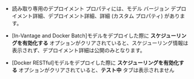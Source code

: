-   読み取り専用のデプロイメント プロパティには、モデル バージョン デプロイメント詳細、デプロイメント詳細、詳細 (カスタム プロパティ) があります。


-   [In-Vantage and Docker Batch]モデルをデプロイした際に **スケジューリングを有効化する** オプションがクリアされていると、スケジューリング情報は表示されず、デプロイメント詳細は公開のみとなります。


-   [Docker RESTful]モデルをデプロイした際に **スケジューリングを有効化する** オプションがクリアされていると、**テスト中** タブは表示されません


